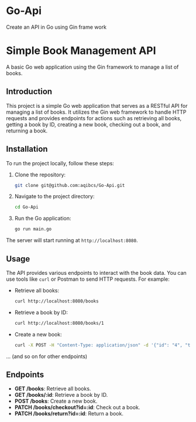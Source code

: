 # Go-Api
Create an API in Go using Gin frame work
# Simple Book Management API

A basic Go web application using the Gin framework to manage a list of books.

## Introduction

This project is a simple Go web application that serves as a RESTful API for managing a list of books. It utilizes the Gin web framework to handle HTTP requests and provides endpoints for actions such as retrieving all books, getting a book by ID, creating a new book, checking out a book, and returning a book.

## Installation

To run the project locally, follow these steps:

1. Clone the repository:

    ```bash
    git clone git@github.com:aqibcs/Go-Api.git
    ```

2. Navigate to the project directory:

    ```bash
    cd Go-Api
    ```

3. Run the Go application:

    ```bash
    go run main.go
    ```

The server will start running at `http://localhost:8080`.

## Usage

The API provides various endpoints to interact with the book data. You can use tools like `curl` or Postman to send HTTP requests. For example:

- Retrieve all books:

    ```bash
    curl http://localhost:8080/books
    ```

- Retrieve a book by ID:

    ```bash
    curl http://localhost:8080/books/1
    ```

- Create a new book:

    ```bash
    curl -X POST -H "Content-Type: application/json" -d '{"id": "4", "title": "New Book", "author": "Author Name", "quantity": 1}' http://localhost:8080/books
    ```

... (and so on for other endpoints)

## Endpoints

- **GET /books**: Retrieve all books.
- **GET /books/:id**: Retrieve a book by ID.
- **POST /books**: Create a new book.
- **PATCH /books/checkout?id=:id**: Check out a book.
- **PATCH /books/return?id=:id**: Return a book.
